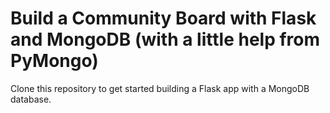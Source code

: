 # Build a Community Board with Flask and MongoDB (with a little help from PyMongo)

Clone this repository to get started building a Flask app with a MongoDB database.
